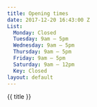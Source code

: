 ```yaml
---
title: Opening times
date: 2017-12-20 16:43:00 Z
List:
  Monday: Closed
  Tuesday: 9am – 5pm
  Wednesday: 9am – 5pm
  Thursday: 9am – 5pm
  Friday: 9am – 5pm
  Saturday: 9am – 12pm
  Key: Closed
layout: default
---
```



{{ title }}